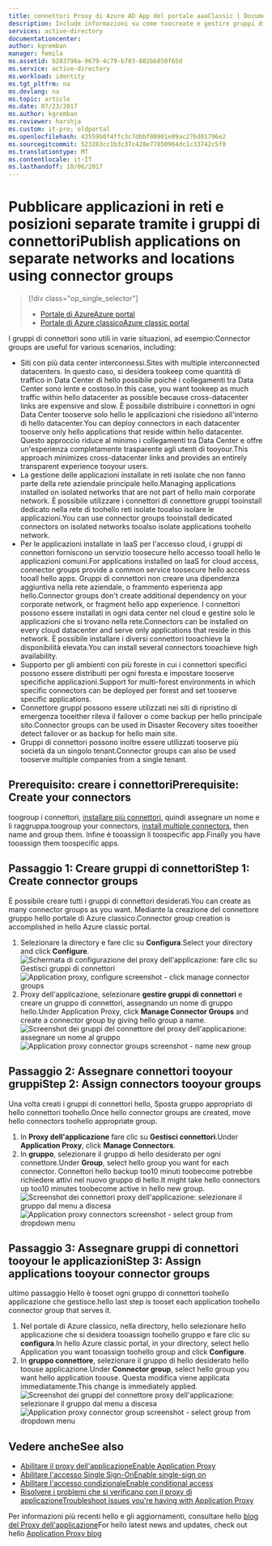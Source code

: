 ```yaml
---
title: connettori Proxy di Azure AD App del portale aaaClassic | Documenti Microsoft
description: Include informazioni su come toocreate e gestire gruppi di connettori Proxy di applicazione di Azure AD.
services: active-directory
documentationcenter: 
author: kgremban
manager: femila
ms.assetid: b283796a-9679-4c79-b703-802bb850f65d
ms.service: active-directory
ms.workload: identity
ms.tgt_pltfrm: na
ms.devlang: na
ms.topic: article
ms.date: 07/23/2017
ms.author: kgremban
ms.reviewer: harshja
ms.custom: it-pro; oldportal
ms.openlocfilehash: 43559b0f4ffc3c7dbbf00901e89ac276d01796e2
ms.sourcegitcommit: 523283cc1b3c37c428e77850964dc1c33742c5f0
ms.translationtype: MT
ms.contentlocale: it-IT
ms.lasthandoff: 10/06/2017
---
```

# <a name="publish-applications-on-separate-networks-and-locations-using-connector-groups"></a><span data-ttu-id="2d333-103">Pubblicare applicazioni in reti e posizioni separate tramite i gruppi di connettori</span><span class="sxs-lookup"><span data-stu-id="2d333-103">Publish applications on separate networks and locations using connector groups</span></span>
> [!div class="op_single_selector"]
> * [<span data-ttu-id="2d333-104">Portale di Azure</span><span class="sxs-lookup"><span data-stu-id="2d333-104">Azure portal</span></span>](active-directory-application-proxy-connectors-azure-portal.md)
> * [<span data-ttu-id="2d333-105">Portale di Azure classico</span><span class="sxs-lookup"><span data-stu-id="2d333-105">Azure classic portal</span></span>](active-directory-application-proxy-connectors.md)
>
>

<span data-ttu-id="2d333-106">I gruppi di connettori sono utili in varie situazioni, ad esempio:</span><span class="sxs-lookup"><span data-stu-id="2d333-106">Connector groups are useful for various scenarios, including:</span></span>

* <span data-ttu-id="2d333-107">Siti con più data center interconnessi.</span><span class="sxs-lookup"><span data-stu-id="2d333-107">Sites with multiple interconnected datacenters.</span></span> <span data-ttu-id="2d333-108">In questo caso, si desidera tookeep come quantità di traffico in Data Center di hello possibile poiché i collegamenti tra Data Center sono lente e costoso.</span><span class="sxs-lookup"><span data-stu-id="2d333-108">In this case, you want tookeep as much traffic within hello datacenter as possible because cross-datacenter links are expensive and slow.</span></span> <span data-ttu-id="2d333-109">È possibile distribuire i connettori in ogni Data Center tooserve solo hello le applicazioni che risiedono all'interno di hello datacenter.</span><span class="sxs-lookup"><span data-stu-id="2d333-109">You can deploy connectors in each datacenter tooserve only hello applications that reside within hello datacenter.</span></span> <span data-ttu-id="2d333-110">Questo approccio riduce al minimo i collegamenti tra Data Center e offre un'esperienza completamente trasparente agli utenti di tooyour.</span><span class="sxs-lookup"><span data-stu-id="2d333-110">This approach minimizes cross-datacenter links and provides an entirely transparent experience tooyour users.</span></span>
* <span data-ttu-id="2d333-111">La gestione delle applicazioni installate in reti isolate che non fanno parte della rete aziendale principale hello.</span><span class="sxs-lookup"><span data-stu-id="2d333-111">Managing applications installed on isolated networks that are not part of hello main corporate network.</span></span> <span data-ttu-id="2d333-112">È possibile utilizzare i connettori di connettore gruppi tooinstall dedicato nella rete di toohello reti isolate tooalso isolare le applicazioni.</span><span class="sxs-lookup"><span data-stu-id="2d333-112">You can use connector groups tooinstall dedicated connectors on isolated networks tooalso isolate applications toohello network.</span></span>
* <span data-ttu-id="2d333-113">Per le applicazioni installate in IaaS per l'accesso cloud, i gruppi di connettori forniscono un servizio toosecure hello accesso tooall hello le applicazioni comuni.</span><span class="sxs-lookup"><span data-stu-id="2d333-113">For applications installed on IaaS for cloud access, connector groups provide a common service toosecure hello access tooall hello apps.</span></span> <span data-ttu-id="2d333-114">Gruppi di connettori non creare una dipendenza aggiuntiva nella rete aziendale, o frammento esperienza app hello.</span><span class="sxs-lookup"><span data-stu-id="2d333-114">Connector groups don't create additional dependency on your corporate network, or fragment hello app experience.</span></span> <span data-ttu-id="2d333-115">I connettori possono essere installati in ogni data center nel cloud e gestire solo le applicazioni che si trovano nella rete.</span><span class="sxs-lookup"><span data-stu-id="2d333-115">Connectors can be installed on every cloud datacenter and serve only applications that reside in this network.</span></span> <span data-ttu-id="2d333-116">È possibile installare i diversi connettori tooachieve la disponibilità elevata.</span><span class="sxs-lookup"><span data-stu-id="2d333-116">You can install several connectors tooachieve high availability.</span></span>
* <span data-ttu-id="2d333-117">Supporto per gli ambienti con più foreste in cui i connettori specifici possono essere distribuiti per ogni foresta e impostare tooserve specifiche applicazioni.</span><span class="sxs-lookup"><span data-stu-id="2d333-117">Support for multi-forest environments in which specific connectors can be deployed per forest and set tooserve specific applications.</span></span>
* <span data-ttu-id="2d333-118">Connettore gruppi possono essere utilizzati nei siti di ripristino di emergenza tooeither rileva il failover o come backup per hello principale sito.</span><span class="sxs-lookup"><span data-stu-id="2d333-118">Connector groups can be used in Disaster Recovery sites tooeither detect failover or as backup for hello main site.</span></span>
* <span data-ttu-id="2d333-119">Gruppi di connettori possono inoltre essere utilizzati tooserve più società da un singolo tenant.</span><span class="sxs-lookup"><span data-stu-id="2d333-119">Connector groups can also be used tooserve multiple companies from a single tenant.</span></span>

## <a name="prerequisite-create-your-connectors"></a><span data-ttu-id="2d333-120">Prerequisito: creare i connettori</span><span class="sxs-lookup"><span data-stu-id="2d333-120">Prerequisite: Create your connectors</span></span>
<span data-ttu-id="2d333-121">toogroup i connettori, [installare più connettori](active-directory-application-proxy-enable.md), quindi assegnare un nome e li raggruppa.</span><span class="sxs-lookup"><span data-stu-id="2d333-121">toogroup your connectors, [install multiple connectors](active-directory-application-proxy-enable.md), then name and group them.</span></span> <span data-ttu-id="2d333-122">Infine è tooassign li toospecific app.</span><span class="sxs-lookup"><span data-stu-id="2d333-122">Finally you have tooassign them toospecific apps.</span></span>

## <a name="step-1-create-connector-groups"></a><span data-ttu-id="2d333-123">Passaggio 1: Creare gruppi di connettori</span><span class="sxs-lookup"><span data-stu-id="2d333-123">Step 1: Create connector groups</span></span>
<span data-ttu-id="2d333-124">È possibile creare tutti i gruppi di connettori desiderati.</span><span class="sxs-lookup"><span data-stu-id="2d333-124">You can create as many connector groups as you want.</span></span> <span data-ttu-id="2d333-125">Mediante la creazione del connettore gruppo hello portale di Azure classico.</span><span class="sxs-lookup"><span data-stu-id="2d333-125">Connector group creation is accomplished in hello Azure classic portal.</span></span>

1. <span data-ttu-id="2d333-126">Selezionare la directory e fare clic su **Configura**.</span><span class="sxs-lookup"><span data-stu-id="2d333-126">Select your directory and click **Configure**.</span></span>  
    <span data-ttu-id="2d333-127">![Schermata di configurazione del proxy dell'applicazione: fare clic su Gestisci gruppi di connettori](./media/active-directory-application-proxy-connectors/app_proxy_connectors_creategroup.png)</span><span class="sxs-lookup"><span data-stu-id="2d333-127">![Application proxy, configure screenshot - click manage connector groups](./media/active-directory-application-proxy-connectors/app_proxy_connectors_creategroup.png)</span></span>
2. <span data-ttu-id="2d333-128">Proxy dell'applicazione, selezionare **gestire gruppi di connettori** e creare un gruppo di connettori, assegnando un nome di gruppo hello.</span><span class="sxs-lookup"><span data-stu-id="2d333-128">Under Application Proxy, click **Manage Connector Groups** and create a connector group by giving hello group a name.</span></span>  
    <span data-ttu-id="2d333-129">![Screenshot dei gruppi del connettore del proxy dell'applicazione: assegnare un nome al gruppo](./media/active-directory-application-proxy-connectors/app_proxy_connectors_namegroup.png)</span><span class="sxs-lookup"><span data-stu-id="2d333-129">![Application proxy connector groups screenshot - name new group](./media/active-directory-application-proxy-connectors/app_proxy_connectors_namegroup.png)</span></span>

## <a name="step-2-assign-connectors-tooyour-groups"></a><span data-ttu-id="2d333-130">Passaggio 2: Assegnare connettori tooyour gruppi</span><span class="sxs-lookup"><span data-stu-id="2d333-130">Step 2: Assign connectors tooyour groups</span></span>
<span data-ttu-id="2d333-131">Una volta creati i gruppi di connettori hello, Sposta gruppo appropriato di hello connettori toohello.</span><span class="sxs-lookup"><span data-stu-id="2d333-131">Once hello connector groups are created, move hello connectors toohello appropriate group.</span></span>

1. <span data-ttu-id="2d333-132">In **Proxy dell'applicazione** fare clic su **Gestisci connettori**.</span><span class="sxs-lookup"><span data-stu-id="2d333-132">Under **Application Proxy**, click **Manage Connectors**.</span></span>
2. <span data-ttu-id="2d333-133">In **gruppo**, selezionare il gruppo di hello desiderato per ogni connettore.</span><span class="sxs-lookup"><span data-stu-id="2d333-133">Under **Group**, select hello group you want for each connector.</span></span> <span data-ttu-id="2d333-134">Connettori hello backup too10 minuti toobecome potrebbe richiedere attivi nel nuovo gruppo di hello.</span><span class="sxs-lookup"><span data-stu-id="2d333-134">It might take hello connectors up too10 minutes toobecome active in hello new group.</span></span>  
    <span data-ttu-id="2d333-135">![Screenshot dei connettori proxy dell'applicazione: selezionare il gruppo dal menu a discesa](./media/active-directory-application-proxy-connectors/app_proxy_connectors_connectorlist.png)</span><span class="sxs-lookup"><span data-stu-id="2d333-135">![Application proxy connectors screenshot - select group from dropdown menu](./media/active-directory-application-proxy-connectors/app_proxy_connectors_connectorlist.png)</span></span>

## <a name="step-3-assign-applications-tooyour-connector-groups"></a><span data-ttu-id="2d333-136">Passaggio 3: Assegnare gruppi di connettori tooyour le applicazioni</span><span class="sxs-lookup"><span data-stu-id="2d333-136">Step 3: Assign applications tooyour connector groups</span></span>
<span data-ttu-id="2d333-137">ultimo passaggio Hello è tooset ogni gruppo di connettori toohello applicazione che gestisce.</span><span class="sxs-lookup"><span data-stu-id="2d333-137">hello last step is tooset each application toohello connector group that serves it.</span></span>

1. <span data-ttu-id="2d333-138">Nel portale di Azure classico, nella directory, hello selezionare hello applicazione che si desidera tooassign toohello gruppo e fare clic su **configura**.</span><span class="sxs-lookup"><span data-stu-id="2d333-138">In hello Azure classic portal, in your directory, select hello Application you want tooassign toohello group and click **Configure**.</span></span>
2. <span data-ttu-id="2d333-139">In **gruppo connettore**, selezionare il gruppo di hello desiderato hello toouse applicazione.</span><span class="sxs-lookup"><span data-stu-id="2d333-139">Under **Connector group**, select hello group you want hello application toouse.</span></span> <span data-ttu-id="2d333-140">Questa modifica viene applicata immediatamente.</span><span class="sxs-lookup"><span data-stu-id="2d333-140">This change is immediately applied.</span></span>  
    <span data-ttu-id="2d333-141">![Screenshot dei gruppi del connettore proxy dell'applicazione: selezionare il gruppo dal menu a discesa](./media/active-directory-application-proxy-connectors/app_proxy_connectors_newgroup.png)</span><span class="sxs-lookup"><span data-stu-id="2d333-141">![Application proxy connector group screenshot - select group from dropdown menu](./media/active-directory-application-proxy-connectors/app_proxy_connectors_newgroup.png)</span></span>

## <a name="see-also"></a><span data-ttu-id="2d333-142">Vedere anche</span><span class="sxs-lookup"><span data-stu-id="2d333-142">See also</span></span>
* [<span data-ttu-id="2d333-143">Abilitare il proxy dell'applicazione</span><span class="sxs-lookup"><span data-stu-id="2d333-143">Enable Application Proxy</span></span>](active-directory-application-proxy-enable.md)
* [<span data-ttu-id="2d333-144">Abilitare l'accesso Single Sign-On</span><span class="sxs-lookup"><span data-stu-id="2d333-144">Enable single-sign on</span></span>](active-directory-application-proxy-sso-using-kcd.md)
* [<span data-ttu-id="2d333-145">Abilitare l'accesso condizionale</span><span class="sxs-lookup"><span data-stu-id="2d333-145">Enable conditional access</span></span>](active-directory-application-proxy-conditional-access.md)
* [<span data-ttu-id="2d333-146">Risolvere i problemi che si verificano con il proxy di applicazione</span><span class="sxs-lookup"><span data-stu-id="2d333-146">Troubleshoot issues you're having with Application Proxy</span></span>](active-directory-application-proxy-troubleshoot.md)

<span data-ttu-id="2d333-147">Per informazioni più recenti hello e gli aggiornamenti, consultare hello [blog del Proxy dell'applicazione](http://blogs.technet.com/b/applicationproxyblog/)</span><span class="sxs-lookup"><span data-stu-id="2d333-147">For hello latest news and updates, check out hello [Application Proxy blog](http://blogs.technet.com/b/applicationproxyblog/)</span></span>
